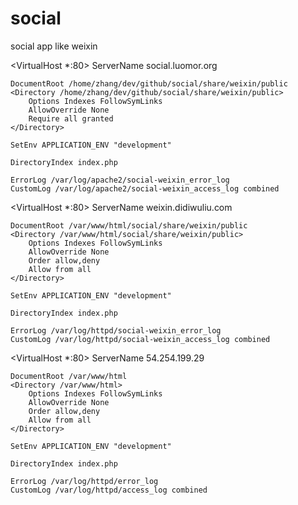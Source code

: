 social
======

social app like weixin

<VirtualHost *:80>
    ServerName social.luomor.org

    DocumentRoot /home/zhang/dev/github/social/share/weixin/public
    <Directory /home/zhang/dev/github/social/share/weixin/public>
        Options Indexes FollowSymLinks
        AllowOverride None
        Require all granted
    </Directory>

    SetEnv APPLICATION_ENV "development"

    DirectoryIndex index.php

    ErrorLog /var/log/apache2/social-weixin_error_log
    CustomLog /var/log/apache2/social-weixin_access_log combined
</VirtualHost>

<VirtualHost *:80>
    ServerName weixin.didiwuliu.com

    DocumentRoot /var/www/html/social/share/weixin/public
    <Directory /var/www/html/social/share/weixin/public>
        Options Indexes FollowSymLinks
        AllowOverride None
        Order allow,deny
        Allow from all
    </Directory>

    SetEnv APPLICATION_ENV "development"

    DirectoryIndex index.php

    ErrorLog /var/log/httpd/social-weixin_error_log
    CustomLog /var/log/httpd/social-weixin_access_log combined
</VirtualHost>

<VirtualHost *:80>
    ServerName 54.254.199.29

    DocumentRoot /var/www/html
    <Directory /var/www/html>
        Options Indexes FollowSymLinks
        AllowOverride None
        Order allow,deny
        Allow from all
    </Directory>

    SetEnv APPLICATION_ENV "development"

    DirectoryIndex index.php

    ErrorLog /var/log/httpd/error_log
    CustomLog /var/log/httpd/access_log combined
</VirtualHost>
